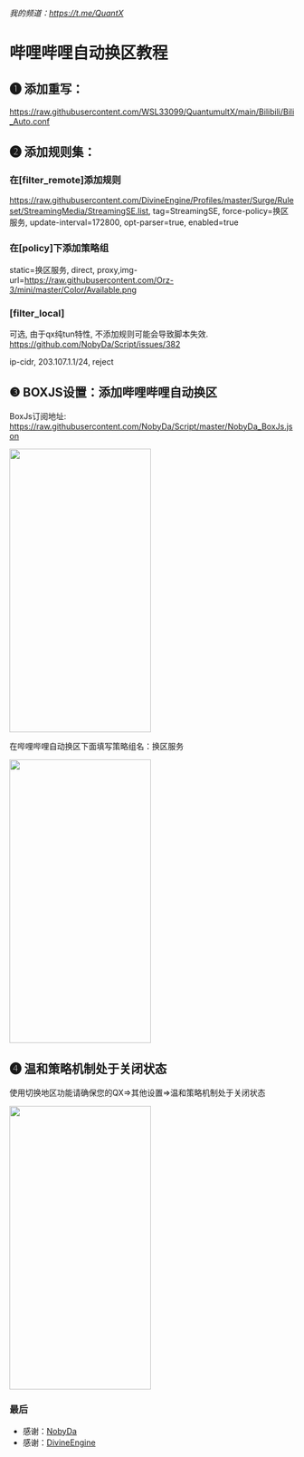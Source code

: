 
###### 我的频道：https://t.me/QuantX

# 哔哩哔哩自动换区教程

## ❶ 添加重写：
https://raw.githubusercontent.com/WSL33099/QuantumultX/main/Bilibili/Bili_Auto.conf

## ❷ 添加规则集：

### 在[filter_remote]添加规则

https://raw.githubusercontent.com/DivineEngine/Profiles/master/Surge/Ruleset/StreamingMedia/StreamingSE.list, tag=StreamingSE, force-policy=换区服务, update-interval=172800, opt-parser=true, enabled=true

### 在[policy]下添加策略组

static=换区服务, direct, proxy,img-url=https://raw.githubusercontent.com/Orz-3/mini/master/Color/Available.png

### [filter_local]

可选, 由于qx纯tun特性, 不添加规则可能会导致脚本失效. https://github.com/NobyDa/Script/issues/382

ip-cidr, 203.107.1.1/24, reject

## ❸ BOXJS设置：添加哔哩哔哩自动换区

BoxJs订阅地址: https://raw.githubusercontent.com/NobyDa/Script/master/NobyDa_BoxJs.json
<p align="left">
<img src="https://raw.githubusercontent.com/WSL33099/QuantumultX/main/Bilibili/bo.png" width="250" height="500" />
</p>


在哔哩哔哩自动换区下面填写策略组名：换区服务 
<p align="left">
<img src="https://raw.githubusercontent.com/WSL33099/QuantumultX/main/Bilibili/CZ.png" width="250" height="500" />
</p>
    
## ❹ 温和策略机制处于关闭状态

使用切换地区功能请确保您的QX=>其他设置=>温和策略机制处于关闭状态
<p align="left">
<img src="https://raw.githubusercontent.com/WSL33099/QuantumultX/main/Bilibili/mp.png" width="250" height="500" />
</p>



### 最后 
*  感谢：[NobyDa](https://github.com/NobyDa/Script)
*  感谢：[DivineEngine](https://github.com/DivineEngine)




